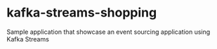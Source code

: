 # kafka-streams-shopping
Sample application that showcase an event sourcing application using Kafka Streams
